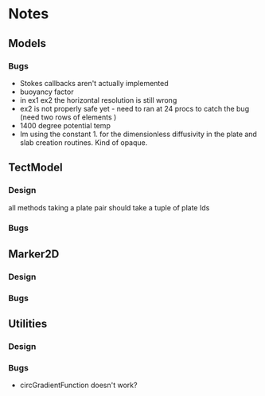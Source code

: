 # Notes

## Models

### Bugs

* Stokes callbacks aren't actually implemented
* buoyancy factor
* in ex1 ex2 the horizontal resolution is still wrong
* ex2 is not properly safe yet - need to ran at 24 procs to catch the bug (need two rows of elements )
* 1400 degree potential temp
* Im using the constant 1. for the dimensionless diffusivity in the plate and slab creation routines. Kind of opaque.
  ​

## TectModel

### Design

all methods taking a plate pair should take a tuple of plate Ids

### Bugs

## Marker2D

### Design

### Bugs

## Utilities

### Design 

### Bugs

* circGradientFunction doesn't work?



